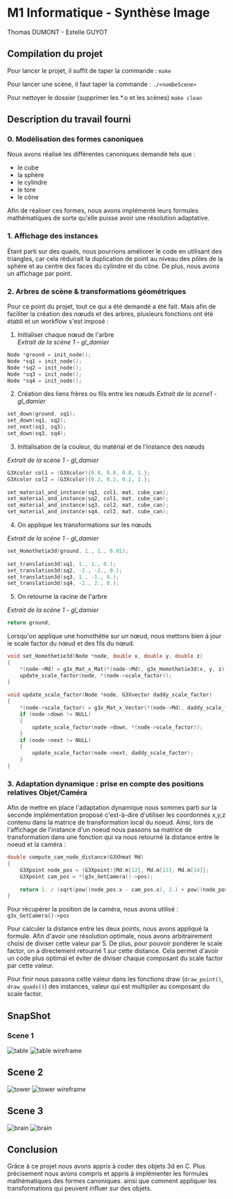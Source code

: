 # M1 Informatique - Synthèse Image
Thomas DUMONT - Estelle GUYOT
 
## Compilation du projet
 
Pour lancer le projet, il suffit de taper la commande : `make`
 
Pour lancer une scène, il faut taper la commande : `./<nomDeScene>`
 
Pour nettoyer le dossier (supprimer les *.o et les scènes) `make clean`
 
## Description du travail fourni
 
### 0. Modélisation des formes canoniques
 
Nous avons réalisé les différentes canoniques demandé tels que :
- le cube
- la sphère
- le cylindre
- le tore
- le cône
 
Afin de réaliser ces formes, nous avons implémenté leurs formules mathématiques de sorte qu'elle puisse avoir une résolution adaptative.
 
### 1. Affichage des instances
 
Étant parti sur des quads, nous pourrions améliorer le code en utilisant des triangles, car cela réduirait la duplication de point au niveau des pôles de la sphère et au centre des faces du cylindre et du cône. De plus, nous avons un affichage par point.
 
### 2. Arbres de scène & transformations géométriques
 
Pour ce point du projet, tout ce qui a été demandé a été fait. Mais afin de faciliter la création des nœuds et des arbres, plusieurs fonctions ont été établi et un workflow s'est imposé :
1. Initialiser chaque nœud de l'arbre \
*Extrait de la scène 1 - gl_damier*
```c
Node *ground = init_node();
Node *sq1 = init_node();
Node *sq2 = init_node();
Node *sq3 = init_node();
Node *sq4 = init_node();
```
2. Création des liens frères ou fils entre les nœuds
*Extrait de la scene1 - gl_damier*
```c
set_down(ground, sq1);
set_down(sq1, sq2);
set_next(sq1, sq3);
set_down(sq3, sq4);
```
3. Initialisation de la couleur, du matérial et de l'instance des nœuds
 
*Extrait de la scène 1 - gl_damier*
```c
G3Xcolor col1 = (G3Xcolor){0.8, 0.8, 0.8, 1.};
G3Xcolor col2 = (G3Xcolor){0.2, 0.2, 0.2, 1.};
 
set_material_and_instance(sq1, col1, mat, cube_can);
set_material_and_instance(sq2, col1, mat, cube_can);
set_material_and_instance(sq3, col2, mat, cube_can);
set_material_and_instance(sq4, col2, mat, cube_can);
```
 
4. On applique les transformations sur les nœuds
 
*Extrait de la scène 1 - gl_damier*
```c
set_Homothetie3d(ground, 1., 1., 0.01);
 
set_translation3d(sq1, 1., 1., 0.);
set_translation3d(sq2, -2., -2., 0.);
set_translation3d(sq3, 1., -1., 0.);
set_translation3d(sq4, -2., 2., 0.);
```
 
5. On retourne la racine de l'arbre
 
*Extrait de la scène 1 - gl_damier*
```c
return ground;
```
 
Lorsqu'on applique une homothétie sur un nœud, nous mettons bien à jour le scale factor du nœud et des fils du nœud.
 
```c
void set_Homothetie3d(Node *node, double x, double y, double z)
{
    *(node->Md) = g3x_Mat_x_Mat(*(node->Md), g3x_Homothetie3d(x, y, z));
    update_scale_factor(node, *(node->scale_factor));
}
 
void update_scale_factor(Node *node, G3Xvector daddy_scale_factor)
{
    *(node->scale_factor) = g3x_Mat_x_Vector(*(node->Md), daddy_scale_factor);
    if (node->down != NULL)
    {
        update_scale_factor(node->down, *(node->scale_factor));
    }
    if (node->next != NULL)
    {
        update_scale_factor(node->next, daddy_scale_factor);
    }
}
```
 
### 3. Adaptation dynamique : prise en compte des positions relatives Objet/Caméra
 
Afin de mettre en place l'adaptation dynamique nous sommes parti sur la seconde implémentation proposé c'est-à-dire d'utiliser les coordonnés x,y,z contenu dans la matrice de transformation local du noeud. Ainsi, lors de l'affichage de l'instance d'un noeud nous passons sa matrice de transformation dans une fonction qui va nous retourné la distance entre le noeud et la caméra :
 
```c
double compute_cam_node_distance(G3Xhmat Md)
{
    G3Xpoint node_pos = (G3Xpoint){Md.m[12], Md.m[13], Md.m[14]};
    G3Xpoint cam_pos = *(g3x_GetCamera()->pos);
 
    return 1. / (sqrt(pow((node_pos.x - cam_pos.x), 2.) + pow((node_pos.y - cam_pos.y), 2.) + pow((node_pos.z - cam_pos.z), 2.)) / 5.);
}
```
 
Pour récupérer la position de la caméra, nous avons utilisé : `g3x_GetCamera()->pos`
 
Pour calculer la distance entre les deux points, nous avons appliqué la formule. Afin d'avoir une résolution optimale, nous avons arbitrairement choisi de diviser cette valeur par 5. De plus, pour pouvoir pondérer le scale factor, on a directement retourné 1 sur cette distance. Cela permet d'avoir un code plus optimal et éviter de diviser chaque composant du scale factor par cette valeur. 

Pour finir nous passons cette valeur dans les fonctions draw (`draw_point()`, `draw_quads()`) des instances, valeur qui est multiplier au composant du scale factor. 

## SnapShot

### Scene 1
![table](./snapshot/Tables.png)
![table wireframe](./snapshot/table_wire.png)
## Scene 2
![tower](./snapshot/tower.png)
![tower wireframe](./snapshot/tower_wire.png)
## Scene 3
![brain](./snapshot/brain.png)
![brain](./snapshot/brain_wire.png)

## Conclusion

Grâce à ce projet nous avons appris à coder des objets 3d en C. Plus précisement nous avons compris et appris à implémenter les formules mathématiques des formes canoniques. ainsi que comment appliquer les transformations qui peuvent influer sur des objets. 
